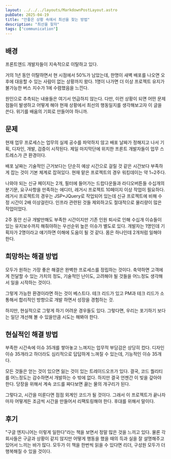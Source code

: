 ```yaml
---
layout: ../../../layouts/MarkdownPostLayout.astro
pubDate: 2025-04-19
title: "안좋은 상황 속에서 최선을 찾는 방법"
description: "최선을 찾자"
tags: ["communication"]
---
```


## 배경
프론트엔드 개발자들이 지속적으로 이탈하고 있다.

거의 1년 동안 이탈하면서 현 시점에서 50%가 남았는데, 한명이 새벽 배포를 나오면 오후에 대응할 수 있는 사람이 없는 상황까지 왔다. 1명이 나가면 더 이상 프로젝트 유지가 불가능한 버스 지수가 1에 수렴했음을 느낀다.

원인으로 추측되는 내용들은 여기서 언급하지 않는다. 다만, 이런 상황이 되면 어떤 문제점들이 발생하고 어떻게 해야 현재 상황에서 최선의 행동일지를 생각해보고자 이 글을 쓴다. 위기를 배움의 기회로 만들어야 하니까.

## 문제

현재 업무 프로세스는 업무의 실제 공수를 파악하지 않고 배포 날짜가 정해지고 나서 기획, 디자인, 개발, 검증이 시작된다. 제일 마지막단에 위치한 프론트 개발자들이 업무 스트레스가 큰 환경이다.

배포 날짜는 기술적인 근거보다는 단순히 예상 시간으로 걸릴 것 같은 시간보다 부족하게 잡는 것이 기본 체계로 잡혀있다. 현재 맡은 프로젝트의 경우 워킹데이는 약 1~2주다.

나와야 되는 신규 페이지는 2개, 필터에 들어가는 드랍다운들과 라디오버튼들 수십개의 분기문, 요구사항을 만족하는 에디터, 레거시 프로젝트 10페이지 이상 작업이 필요하다. 레거시 프로젝트의 경우는 JSP+JQuery로 작업되어 있는데 신규 프로젝트에 비해 수정 시간이 2배 이상걸린다.
인프라 관련된 것들 제외하고도 절대적으로 물리량이 많은 작업이었다.

2주 동안 신규 개발만해도 부족한 시간이지만 기존 인원 퇴사로 인해 수십개 이슈들이 있는 유지보수까지 해줘야하는 우선순위 높은 이슈가 별도로 있다. 개발자는 1명인데 기획자가 2명이라고 얘기하면 이해에 도움이 될 것 같다. 몸은 하나인데 2개처럼 일해야 한다.

## 희망하는 해결 방법

모두가 원하는 가장 좋은 해결은 완벽한 프로세스를 정립하는 것이다. 축약하면 고객에게 전달할 수 있는 가치의 정도, 기술적인 난이도, 고려해야 될 것들을 어느정도 생각해서 일을 시작하는 것이다.

그렇게 가능한 환경이라면 하는 것이 베스트다. 테크 리드가 있고 PM과 테크 리드가 소통해서 합리적인 방향으로 개발 하면서 성장을 경험하는 것.

하지만, 현실적으로 그렇게 하기 어려운 경우들도 있다. 그렇다면, 우리는 포기하기 보다는 일단 개선해 볼 수 있을만큼 시도는 해봐야 한다.

## 현실적인 해결 방법

부족한 시간속에 이슈 35개를 쌓아놓고 느껴지는 업무적 부담감은 상당히 컸다. 디자인 이슈 35개라고 하더라도 심리적으로 답답하게 느껴질 수 있는데, 기능적인 이슈 35개다.

모든 것들은 얻는 것이 있으면 잃는 것이 있는 트레이드오프가 있다. 
결국, 코드 퀄리티를 어느정도는 감수하면서 개발하는 수 밖에 없다. 하지만 결국 언젠간 이 빚을 갚아야 한다. 당장을 위해서 계속 코드를 짜다보면 끓는 물의 개구리가 된다. 

그렇다고, 시간을 미룬다면 점점 외계인 코드가 될 것이다. 그래서 이 프로젝트가 끝나자마자 어떻게든 조금씩 시간을 만들어서 리팩토링해야 한다. 후대를 위해서 말이다.

## 후기

"구글 엔지니어는 이렇게 일한다"라는 책을 보면서 정말 많은 것을 느끼고 있다. 물론 각 회사들은 구글과 상황이 같지 않지만 어떻게 행동을 했을 때의 득과 실을 잘 설명해주고 있어서 느끼는 바가 많다. 모두가 이 책을 한번씩 읽을 수 있다면 리더, 구성원 모두가 더 행복해질 수 있을 것이다.